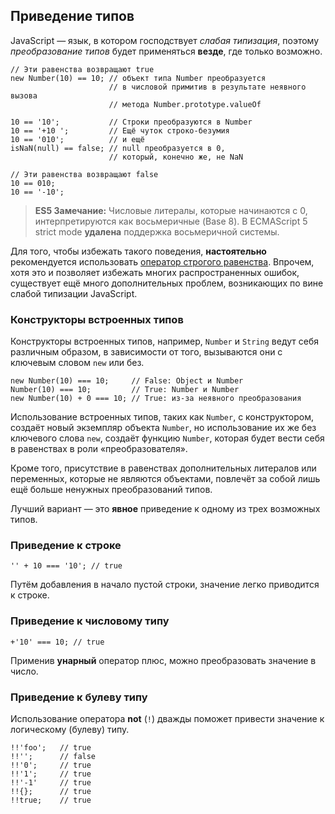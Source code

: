 ## Приведение типов

JavaScript — язык, в котором господствует *слабая типизация*, поэтому *преобразование типов* будет применяться **везде**, где только возможно.

    // Эти равенства возвращают true
    new Number(10) == 10; // объект типа Number преобразуется
                          // в числовой примитив в результате неявного вызова
                          // метода Number.prototype.valueOf

    10 == '10';           // Строки преобразуются в Number
    10 == '+10 ';         // Ещё чуток строко-безумия
    10 == '010';          // и ещё
    isNaN(null) == false; // null преобразуется в 0,
                          // который, конечно же, не NaN

    // Эти равенства возвращают false
    10 == 010;
    10 == '-10';

> **ES5 Замечание:** Числовые литералы, которые начинаются с 0, интерпретируются как восьмеричные (Base 8). В ECMAScript 5 strict mode **удалена** поддержка восьмеричной системы.

Для того, чтобы избежать такого поведения, **настоятельно** рекомендуется использовать [оператор строгого равенства](#types.equality). Впрочем, хотя это и позволяет избежать многих распространенных ошибок, существует ещё много дополнительных проблем, возникающих по вине слабой типизации JavaScript.

### Конструкторы встроенных типов

Конструкторы встроенных типов, например, `Number` и `String` ведут себя различным образом, в зависимости от того, вызываются они с ключевым словом `new` или без.

    new Number(10) === 10;     // False: Object и Number
    Number(10) === 10;         // True: Number и Number
    new Number(10) + 0 === 10; // True: из-за неявного преобразования

Использование встроенных типов, таких как `Number`, с конструктором, создаёт новый экземпляр объекта `Number`, но использование их же без ключевого слова `new`, создаёт функцию `Number`, которая будет вести себя в равенствах в роли «преобразователя».

Кроме того, присутствие в равенствах дополнительных литералов или переменных, которые не являются объектами, повлечёт за собой лишь ещё больше ненужных преобразований типов.

Лучший вариант — это **явное** приведение к одному из трех возможных типов.

### Приведение к строке

    '' + 10 === '10'; // true

Путём добавления в начало пустой строки, значение легко приводится к строке.

### Приведение к числовому типу

    +'10' === 10; // true

Применив **унарный** оператор плюс, можно преобразовать значение в число.

### Приведение к булеву типу

Использование оператора **not** (`!`) дважды поможет привести значение к логическому (булеву) типу.

    !!'foo';   // true
    !!'';      // false
    !!'0';     // true
    !!'1';     // true
    !!'-1'     // true
    !!{};      // true
    !!true;    // true

